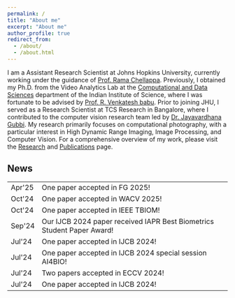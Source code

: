 ```yaml
---
permalink: /
title: "About me"
excerpt: "About me"
author_profile: true
redirect_from: 
  - /about/
  - /about.html
---
```


I am a Assistant Research Scientist at Johns Hopkins University, currently working under the guidance of [Prof. Rama Chellappa](https://engineering.jhu.edu/ece/faculty/rama-chellappa/). Previously, I obtained my Ph.D. from the Video Analytics Lab at the [Computational and Data Sciences](http://cds.iisc.ac.in/) department of the Indian Institute of Science, where I was fortunate to be advised by [Prof. R. Venkatesh babu](http://cds.iisc.ac.in/faculty/venky/). Prior to joining JHU, I served as a Research Scientist at TCS Research in Bangalore, where I contributed to the computer vision research team led by [Dr. Jayavardhana Gubbi](https://scholar.google.com.au/citations?user=Ec2g4ewAAAAJ&hl=en). My research primarily focuses on computational photography, with a particular interest in High Dynamic Range Imaging, Image Processing, and Computer Vision. For a comprehensive overview of my work, please visit the [Research](portfolio/) and [Publications](publications/) page.

<!-- 
* <font size = "3"> [April 2025] One paper accepted in FG 2025! </font>
* <font size = "3"> [October 2024] One paper accepted in WACV 2025! </font>
* <font size = "3"> [October 2024] One paper accepted in IEEE TBIOM! </font>
* <font size = "3"> [September 2024] Our IJCB 2024 paper received IAPR Best Biometrics Student Paper Award! Congrats Yuxiang! </font>
* <font size = "3"> [July 2024] One paper accepted in IJCB 2024 special session on Recognition at Long Range and from High Altitude! </font>
* <font size = "3"> [July 2024] One paper accepted in IJCB 2024 special session AI4BIO! </font>
* <font size = "3"> [July 2024] Two papers accepted in ECCV 2024! </font>
* <font size = "3"> [June 2024] One paper accepted in IJCB 2024! </font> 
-->
## News
<div class="news-box">
  <table class="news-box table">
    <tr>
      <td class="news-box td.date">Apr'25</td>
      <td class="item">One paper accepted in FG 2025!</td>
    </tr>
    <tr>
      <td class="news-box td.date">Oct'24</td>
      <td class="item">One paper accepted in WACV 2025!</td>
    </tr>
    <tr>
      <td class="news-box td.date">Oct'24</td>
      <td class="item">One paper accepted in IEEE TBIOM!</td>
    </tr>
    <tr>
      <td class="news-box td.date">Sep'24</td>
      <td class="item">Our IJCB 2024 paper received IAPR Best Biometrics Student Paper Award! </td>
    </tr>
    <tr>
      <td class="news-box td.date">Jul'24</td>
      <td class="item">One paper accepted in IJCB 2024!</td>
    </tr>
    <tr>
      <td class="news-box td.date">Jul'24</td>
      <td class="item">One paper accepted in IJCB 2024 special session AI4BIO!</td>
    </tr>
    <tr>
      <td class="news-box td.date">Jul'24</td>
      <td class="item">Two papers accepted in ECCV 2024!</td>
    </tr>
    <tr>
      <td class="news-box td.date">Jul'24</td>
      <td class="item">One paper accepted in IJCB 2024!</td>
    </tr>
    <!-- …and so on… -->
  </table>
</div>


<!-- This is a comment 
[comment]: # * <font size = "3"> [October 2022] One paper accepted in ICVGIP 2022! </font> [April 2025] One paper accepted in FG 2025!
[comment]: # * <font size = "3"> [July 2022] Joined JHU as Postdoc. </font>
[comment]: # * <font size = "3"> [May 2022] Delivered guest lecture at IIT Jammu. </font>
[comment]: # * <font size = "3"> [April 2022] Delivered lecture at NIT Patna. </font>
[comment]: # * <font size = "3"> [April 2022] Two papers were accepted in IGARSS 2022!! </font>
-->

